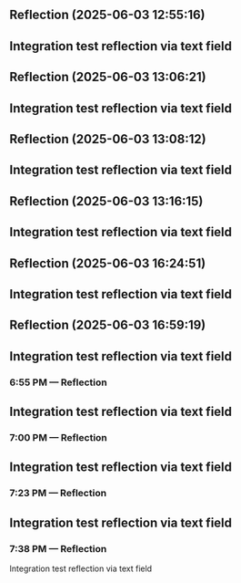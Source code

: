 

## Reflection (2025-06-03 12:55:16)

Integration test reflection via text field
---


## Reflection (2025-06-03 13:06:21)

Integration test reflection via text field
---


## Reflection (2025-06-03 13:08:12)

Integration test reflection via text field
---


## Reflection (2025-06-03 13:16:15)

Integration test reflection via text field
---


## Reflection (2025-06-03 16:24:51)

Integration test reflection via text field
---


## Reflection (2025-06-03 16:59:19)

Integration test reflection via text field
---


### 6:55 PM — Reflection

Integration test reflection via text field
---


### 7:00 PM — Reflection

Integration test reflection via text field
---


### 7:23 PM — Reflection

Integration test reflection via text field
---


### 7:38 PM — Reflection

Integration test reflection via text field